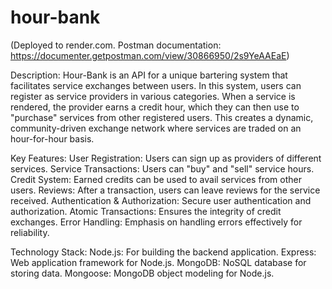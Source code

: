 # hour-bank
(Deployed to render.com. Postman documentation: https://documenter.getpostman.com/view/30866950/2s9YeAAEaE)

Description:
Hour-Bank is an API for a unique bartering system that facilitates service exchanges between users. In this system, users can register as service providers in various categories. When a service is rendered, the provider earns a credit hour, which they can then use to "purchase" services from other registered users. This creates a dynamic, community-driven exchange network where services are traded on an hour-for-hour basis.

Key Features:
User Registration: Users can sign up as providers of different services.
Service Transactions: Users can "buy" and "sell" service hours.
Credit System: Earned credits can be used to avail services from other users.
Reviews: After a transaction, users can leave reviews for the service received.
Authentication & Authorization: Secure user authentication and authorization.
Atomic Transactions: Ensures the integrity of credit exchanges.
Error Handling: Emphasis on handling errors effectively for reliability.

Technology Stack:
Node.js: For building the backend application.
Express: Web application framework for Node.js.
MongoDB: NoSQL database for storing data.
Mongoose: MongoDB object modeling for Node.js.
